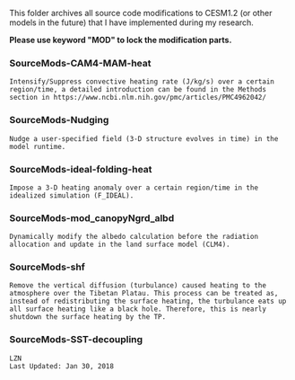 This folder archives all source code modifications to CESM1.2 (or other models in the future) that I have implemented during my research.

**Please use keyword "MOD" to lock the modification parts.**

### SourceMods-CAM4-MAM-heat
    Intensify/Suppress convective heating rate (J/kg/s) over a certain region/time, a detailed introduction can be found in the Methods section in https://www.ncbi.nlm.nih.gov/pmc/articles/PMC4962042/ 

### SourceMods-Nudging    
    Nudge a user-specified field (3-D structure evolves in time) in the model runtime.

### SourceMods-ideal-folding-heat
    Impose a 3-D heating anomaly over a certain region/time in the idealized simulation (F_IDEAL).
 
### SourceMods-mod_canopyNgrd_albd
    Dynamically modify the albedo calculation before the radiation allocation and update in the land surface model (CLM4).
 
### SourceMods-shf
    Remove the vertical diffusion (turbulance) caused heating to the atmosphere over the Tibetan Platau. This process can be treated as, instead of redistributing the surface heating, the turbulance eats up all surface heating like a black hole. Therefore, this is nearly shutdown the surface heating by the TP.

### SourceMods-SST-decoupling
    

    LZN
    Last Updated: Jan 30, 2018
